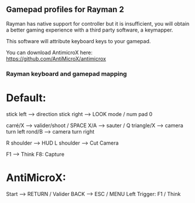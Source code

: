 ## Gamepad profiles for Rayman 2

Rayman has native support for controller but it is insufficient, you will obtain a better gaming experience with a third party software, a
keymapper.

This software will attribute keyboard keys to your gamepad.

You can download AntimicroX here: https://github.com/AntiMicroX/antimicrox

### Rayman keyboard and gamepad mapping

# Default:

stick left --> direction
stick right --> LOOK mode / num pad 0

carré/X --> valider/shoot / SPACE
X/A --> sauter / Q
triangle/X --> camera turn left
rond/B --> camera turn right

R shoulder --> HUD
L shoulder --> Cut Camera

F1 --> Think
F8: Capture


# AntiMicroX:

Start --> RETURN / Valider
BACK --> ESC / MENU
Left Trigger: F1 / Think
